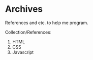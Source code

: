 # Archives
References and etc. to help me program.

Collection/References:
1. HTML
2. CSS
3. Javascript
